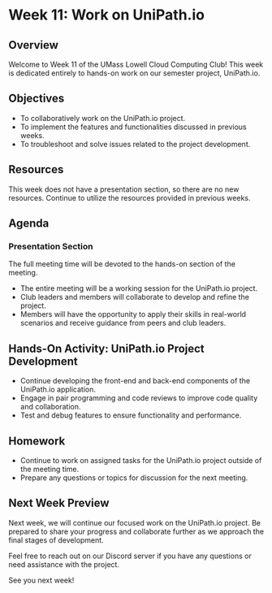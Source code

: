 # Week 11: Work on UniPath.io

## Overview
Welcome to Week 11 of the UMass Lowell Cloud Computing Club! This week is dedicated entirely to hands-on work on our semester project, UniPath.io.

## Objectives
- To collaboratively work on the UniPath.io project.
- To implement the features and functionalities discussed in previous weeks.
- To troubleshoot and solve issues related to the project development.

## Resources
This week does not have a presentation section, so there are no new resources. Continue to utilize the resources provided in previous weeks.

## Agenda

### Presentation Section
The full meeting time will be devoted to the hands-on section of the meeting.
  - The entire meeting will be a working session for the UniPath.io project.
  - Club leaders and members will collaborate to develop and refine the project.
  - Members will have the opportunity to apply their skills in real-world scenarios and receive guidance from peers and club leaders.

## Hands-On Activity: UniPath.io Project Development
- Continue developing the front-end and back-end components of the UniPath.io application.
- Engage in pair programming and code reviews to improve code quality and collaboration.
- Test and debug features to ensure functionality and performance.

## Homework
- Continue to work on assigned tasks for the UniPath.io project outside of the meeting time.
- Prepare any questions or topics for discussion for the next meeting.

## Next Week Preview
Next week, we will continue our focused work on the UniPath.io project. Be prepared to share your progress and collaborate further as we approach the final stages of development.

Feel free to reach out on our Discord server if you have any questions or need assistance with the project.

See you next week!
